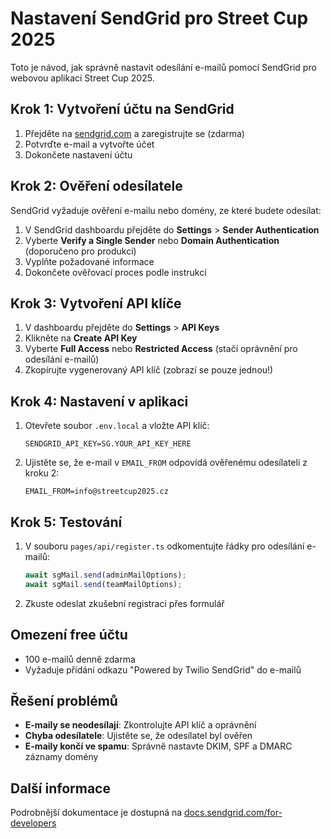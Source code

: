 # Nastavení SendGrid pro Street Cup 2025

Toto je návod, jak správně nastavit odesílání e-mailů pomocí SendGrid pro webovou aplikaci Street Cup 2025.

## Krok 1: Vytvoření účtu na SendGrid

1. Přejděte na [sendgrid.com](https://sendgrid.com/) a zaregistrujte se (zdarma)
2. Potvrďte e-mail a vytvořte účet
3. Dokončete nastavení účtu

## Krok 2: Ověření odesílatele

SendGrid vyžaduje ověření e-mailu nebo domény, ze které budete odesílat:

1. V SendGrid dashboardu přejděte do **Settings** > **Sender Authentication**
2. Vyberte **Verify a Single Sender** nebo **Domain Authentication** (doporučeno pro produkci)
3. Vyplňte požadované informace
4. Dokončete ověřovací proces podle instrukcí

## Krok 3: Vytvoření API klíče

1. V dashboardu přejděte do **Settings** > **API Keys**
2. Klikněte na **Create API Key**
3. Vyberte **Full Access** nebo **Restricted Access** (stačí oprávnění pro odesílání e-mailů)
4. Zkopírujte vygenerovaný API klíč (zobrazí se pouze jednou!)

## Krok 4: Nastavení v aplikaci

1. Otevřete soubor `.env.local` a vložte API klíč:
   ```
   SENDGRID_API_KEY=SG.YOUR_API_KEY_HERE
   ```

2. Ujistěte se, že e-mail v `EMAIL_FROM` odpovídá ověřenému odesílateli z kroku 2:
   ```
   EMAIL_FROM=info@streetcup2025.cz
   ```

## Krok 5: Testování

1. V souboru `pages/api/register.ts` odkomentujte řádky pro odesílání e-mailů:
   ```javascript
   await sgMail.send(adminMailOptions);
   await sgMail.send(teamMailOptions);
   ```

2. Zkuste odeslat zkušební registraci přes formulář

## Omezení free účtu

- 100 e-mailů denně zdarma
- Vyžaduje přidání odkazu "Powered by Twilio SendGrid" do e-mailů

## Řešení problémů

- **E-maily se neodesílají**: Zkontrolujte API klíč a oprávnění
- **Chyba odesílatele**: Ujistěte se, že odesílatel byl ověřen
- **E-maily končí ve spamu**: Správně nastavte DKIM, SPF a DMARC záznamy domény

## Další informace

Podrobnější dokumentace je dostupná na [docs.sendgrid.com/for-developers](https://docs.sendgrid.com/for-developers) 